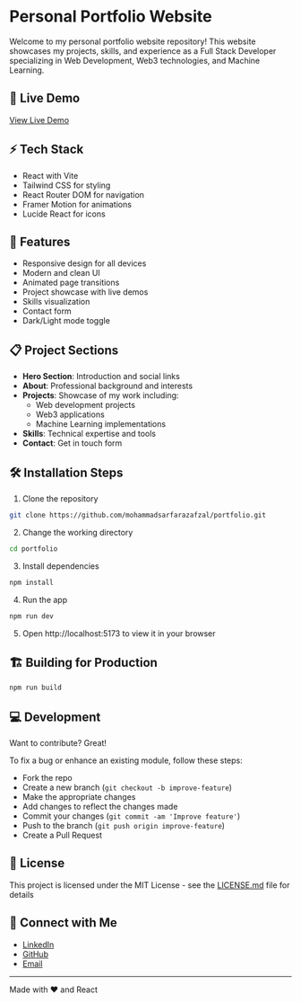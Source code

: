 # Personal Portfolio Website

Welcome to my personal portfolio website repository! This website showcases my projects, skills, and experience as a Full Stack Developer specializing in Web Development, Web3 technologies, and Machine Learning.

## 🚀 Live Demo
[View Live Demo](#) <!-- Add your deployed site link when ready -->

## ⚡ Tech Stack
- React with Vite
- Tailwind CSS for styling
- React Router DOM for navigation
- Framer Motion for animations
- Lucide React for icons

## 🎯 Features
- Responsive design for all devices
- Modern and clean UI
- Animated page transitions
- Project showcase with live demos
- Skills visualization
- Contact form
- Dark/Light mode toggle

## 📋 Project Sections
- **Hero Section**: Introduction and social links
- **About**: Professional background and interests
- **Projects**: Showcase of my work including:
  - Web development projects
  - Web3 applications
  - Machine Learning implementations
- **Skills**: Technical expertise and tools
- **Contact**: Get in touch form

## 🛠️ Installation Steps
1. Clone the repository
```bash
git clone https://github.com/mohammadsarfarazafzal/portfolio.git
```

2. Change the working directory
```bash
cd portfolio
```

3. Install dependencies
```bash
npm install
```

4. Run the app
```bash
npm run dev
```

5. Open http://localhost:5173 to view it in your browser

## 🏗️ Building for Production
```bash
npm run build
```

## 💻 Development
Want to contribute? Great!

To fix a bug or enhance an existing module, follow these steps:
- Fork the repo
- Create a new branch (`git checkout -b improve-feature`)
- Make the appropriate changes
- Add changes to reflect the changes made
- Commit your changes (`git commit -am 'Improve feature'`)
- Push to the branch (`git push origin improve-feature`)
- Create a Pull Request

## 📄 License
This project is licensed under the MIT License - see the [LICENSE.md](LICENSE.md) file for details

## 🤝 Connect with Me
- [LinkedIn](#) <!-- Add your LinkedIn profile link -->
- [GitHub](#)   <!-- Add your GitHub profile link -->
- [Email](#)    <!-- Add your email address -->

---
Made with ❤️ and React
